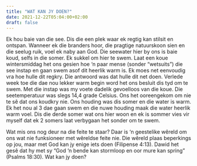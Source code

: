 ```yaml
---
title: "WAT KAN JY DOEN?"
date: 2021-12-22T05:04:00+02:00
draft: false
---
```

<html>
 <head></head>
 <body>
  <p>Ek hou baie van die see. Dis die een plek waar ek regtig kan stilsit en ontspan. Wanneer ek die branders hoor, die pragtige natuurskoon sien en die seelug ruik, voel ek naby aan God. Die seewater hier by ons is baie koud, selfs in die somer. Ek sukkel om hier te swem. Laat een koue wintersmiddag het ons gesien hoe ‘n paar mense (sonder “wetsuits”) die see instap en gaan swem asof dit heerlik warm is. Ek moes net eenvoudig vra hoe hulle dit regkry. Die antwoord was dat hulle dit net doen. Verlede week toe die dae nou lekker warm begin word het ons besluit dis tyd om te swem. Met die instap was my voete dadelik gevoelloos van die koue. Die seetemperatuur was slegs 14,4 grade Celsius. Ons het ooreengekom om nie te sê dat ons koudkry nie. Ons houding was dis somer en die water is warm. Ek het nou al 3 dae gaan swem en die nuwe houding maak die water heerlik warm voel. Dis die derde somer wat ons hier woon en ek is sommer vies vir myself dat ek 2 somers laat verbygaan het sonder om te swem.</p>
  <p>Wat mis ons nog deur na die feite te staar? Daar is ‘n geestelike wêreld om ons wat nie funksioneer met wêreldse feite nie. Die wêreld plaas beperkings op jou, maar met God kan jy enige iets doen (Filipense 4:13). Dawid het gesê dat hy met sy “God ‘n bende kan stormloop en oor mure kan spring” (Psalms 18:30). Wat kan jy doen?</p>
  <p>&nbsp;</p>
  <p>&nbsp;</p>
 </body>
</html>